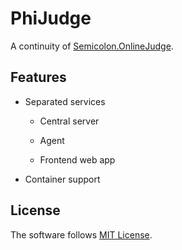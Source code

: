 # PhiJudge

A continuity of [Semicolon.OnlineJudge](https://github.com/Ranzeplay/Semicolon.OnlineJudge).

## Features

- Separated services
  
  - Central server
  
  - Agent
  
  - Frontend web app

- Container support

## License

The software follows [MIT License](./LICENSE).
